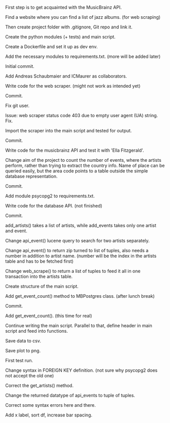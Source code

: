 First step is to get acquainted with the MusicBrainz API.

Find a website where you can find a list of jazz albums. (for web scraping)

Then create project folder with .gitignore, Git repo and link it.

Create the python modules (+ tests) and main script.

Create a Dockerfile and set it up as dev env.

Add the necessary modules to requirements.txt. (more will be added later)

Initial commit.

Add Andreas Schaubmaier and ICMaurer as collaborators.

Write code for the web scraper. (might not work as intended yet)

Commit.

Fix git user.

Issue: web scraper status code 403 due to empty user agent (UA) string. Fix.

Import the scraper into the main script and tested for output.

Commit.

Write code for the musicbrainz API and test it with 'Ella Fitzgerald'.

Change aim of the project to count the number of events, where the artists perform,
rather than trying to extract the country info.
Name of place can be queried easily, but the area code points to a table
outside the simple database representation.

Commit.

Add module psycopg2 to requirements.txt.

Write code for the database API. (not finished)

Commit.

add_artists() takes a list of artists, while add_events takes only one artist and event.

Change api_event() lucene query to search for two artists separately.

Change api_event() to return zip turned to list of tuples, also needs a number in addition to artist name.
(number will be the index in the artists table and has to be fetched first)

Change web_scrape() to return a list of tuples to feed it all in one transaction into the artists table.

Create structure of the main script.

Add get_event_count() method to MBPostgres class. (after lunch break)

Commit.

Add get_event_count(). (this time for real)

Continue writing the main script. Parallel to that, define header in main script and feed into functions.

Save data to csv.

Save plot to png.

First test run.

Change syntax in FOREIGN KEY definition. (not sure why psycopg2 does not accept the old one)

Correct the get_artists() method.

Change the returned datatype of api_events to tuple of tuples.

Correct some syntax errors here and there.

Add x label, sort df, increase bar spacing.